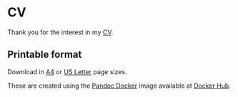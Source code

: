 # CV

Thank you for the interest in my [CV](cv.md).

## Printable format

Download in [A4](cv-a4.pdf?raw=true) or [US Letter](cv-letter.pdf?raw=true) page sizes.

These are created using the [Pandoc Docker](https://github.com/tewarid/docker-pandoc) image available at [Docker Hub](https://hub.docker.com/r/tewarid/pandoc/).
